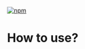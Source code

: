 [![npm](https://img.shields.io/npm/v/@deep-foundation/npm-release.svg)](https://www.npmjs.com/package/@deep-foundation/npm-release)

# How to use?

